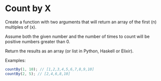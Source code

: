 # Count by X

Create a function with two arguments that will return an array of the first (n) multiples of (x).

Assume both the given number and the number of times to count will be positive numbers greater than 0.

Return the results as an array (or list in Python, Haskell or Elixir).

Examples:

```javascript
countBy(1, 10); // [1,2,3,4,5,6,7,8,9,10]
countBy(2, 5); // [2,4,6,8,10]
```
